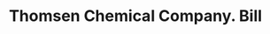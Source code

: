 ---
doi: 10.7916/D84B4CHH
date_other: '1900'
date_other_textual: 1900-1909
form: printed ephemera
genre:
- Invoices
name:
- Thomsen Chemical Company
object_in_context_url: https://biggert.cul.columbia.edu/items/view/ave_biggert_01870
subject_hierarchical_geographic:
- Baltimore, Maryland, United States
subject_name:
- Thomsen Chemical Company
title: Thomsen Chemical Company. Bill
sort_title: Thomsen Chemical Company. Bill
call_number: ave_biggert_01870
coordinates:
- 39.28333333333333,-76.61666666666666
pid: ave_biggert_01870
identifiers: ave_biggert_01870
thumbnail: https://derivativo-1.library.columbia.edu/iiif/2/ldpd:490676/full/!256,256/0/native.jpg
permalink: "/biggert/ave_biggert_01870/"
layout: iiif-image-page
---